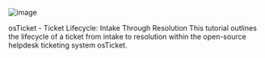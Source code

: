![image](https://github.com/PeterCodyLeon/configure-ad/assets/161895166/2f02e0f8-aa2f-4970-a640-b9f6635fa4fc)

osTicket - Ticket Lifecycle: Intake Through Resolution
This tutorial outlines the lifecycle of a ticket from intake to resolution within the open-source helpdesk ticketing system osTicket.

